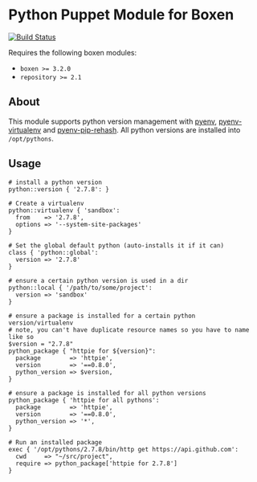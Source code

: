 # Python Puppet Module for Boxen

[![Build Status](https://travis-ci.org/hanjianwei/puppet-python.png?branch=master)](https://travis-ci.org/hanjianwei/puppet-python)

Requires the following boxen modules:

* `boxen >= 3.2.0`
* `repository >= 2.1`

## About

This module supports python version management with [pyenv](https://github.com/yyuu/pyenv),  [pyenv-virtualenv](https://github.com/yyuu/pyenv-virtualenv) and [pyenv-pip-rehash](https://github.com/yyuu/pyenv-pip-rehash).
All python versions are installed into `/opt/pythons`.


## Usage

```puppet
# install a python version
python::version { '2.7.8': }

# Create a virtualenv
python::virtualenv { 'sandbox':
  from    => '2.7.8',
  options => '--system-site-packages'
}

# Set the global default python (auto-installs it if it can)
class { 'python::global':
  version => '2.7.8'
}

# ensure a certain python version is used in a dir
python::local { '/path/to/some/project':
  version => 'sandbox'
}

# ensure a package is installed for a certain python version/virtualenv
# note, you can't have duplicate resource names so you have to name like so
$version = "2.7.8"
python_package { "httpie for ${version}":
  package        => 'httpie',
  version        => '==0.8.0',
  python_version => $version,
}

# ensure a package is installed for all python versions
python_package { 'httpie for all pythons':
  package        => 'httpie',
  version        => '==0.8.0',
  python_version => '*',
}

# Run an installed package
exec { '/opt/pythons/2.7.8/bin/http get https://api.github.com':
  cwd     => "~/src/project",
  require => python_package['httpie for 2.7.8']
}
```
